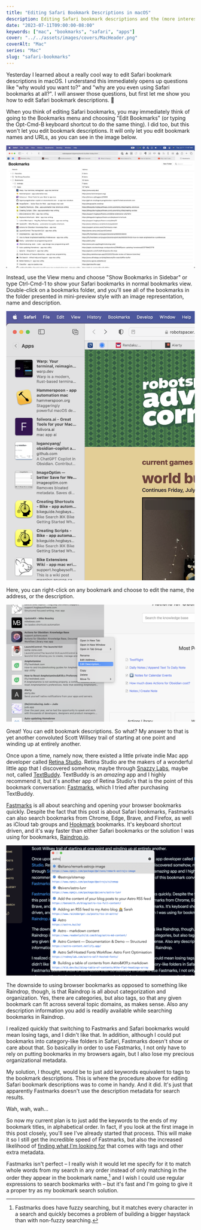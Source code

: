 ```yaml
---
title: "Editing Safari Bookmark Descriptions in macOS"
description: Editing Safari bookmark descriptions and the (more interesting) backstory of why I stumbled across how to do it.
date: "2023-07-11T09:00:00-08:00"
keywords: ["mac", "bookmarks", "safari", "apps"]
cover: "../../assets/images/covers/MacHeader.png"
coverAlt: "Mac"
series: "Mac"
slug: "safari-bookmarks"
---
```


Yesterday I learned about a really cool way to edit Safari bookmark descriptions in macOS. I understand this immediately opens up questions like "why would you want to?" and "why are you even using Safari bookmarks at all?". I will answer those questions, but first let me show you how to edit Safari bookmark descriptions. 🙂

When you think of editing Safari bookmarks, you may immediately think of going to the Bookmarks menu and choosing "Edit Bookmarks" (or typing the Opt-Cmd-B keyboard shortcut to do the same thing). I did too, but this won't let you edit bookmark descriptions. It will only let you edit bookmark names and URLs, as you can see in the image below.

[![Bookmarks Editor View](../../assets/images/posts/BookmarksEditWindow-80E4D6AB-68F2-42A1-BBD7-E29E714A4987.png)](/images/posts/BookmarksEditWindow-80E4D6AB-68F2-42A1-BBD7-E29E714A4987.jpg)

Instead, use the View menu and choose "Show Bookmarks in Sidebar" or type Ctrl-Cmd-1 to show your Safari bookmarks in normal bookmarks view. Double-click on a bookmarks folder, and you'll see all of the bookmarks in the folder presented in mini-preview style with an image representation, name and description.

[![Bookmarks Folder Preview View](../../assets/images/posts/BookmarksFolderView-80E4D6AB-68F2-42A1-BBD7-E29E714A4987.png)](/images/posts/BookmarksFolderView-80E4D6AB-68F2-42A1-BBD7-E29E714A4987.jpg)

Here, you can right-click on any bookmark and choose to edit the name, the address, or the description.

[![Bookmark Edit Menu](../../assets/images/posts/BookmarkRightClickEditDescription-80E4D6AB-68F2-42A1-BBD7-E29E714A4987.png)](/images/posts/BookmarkRightClickEditDescription-80E4D6AB-68F2-42A1-BBD7-E29E714A4987.jpg)

Great! You can edit bookmark descriptions. So what? My answer to that is yet another convoluted Scott Willsey trail of starting at one point and winding up at entirely another.

Once upon a time, namely now, there existed a little private indie Mac app developer called [Retina Studio](https://retina.studio). Retina Studio are the makers of a wonderful little app that I discovered somehow, maybe through [Snazzy Labs](https://www.youtube.com/@snazzy), maybe not, called [TextBuddy](https://retina.studio/textbuddy/). TextBuddy is an _amazing_ app and I highly recommend it, but it's another app of Retina Studio's that is the point of this bookmark conversation: [Fastmarks](https://retina.studio/fastmarks/), which I tried after purchasing TextBuddy.

[Fastmarks](https://retina.studio/fastmarks/) is all about searching and opening your browser bookmarks quickly. Despite the fact that this post is about Safari bookmarks, Fastmarks can also search bookmarks from Chrome, Edge, Brave, and Firefox, as well as iCloud tab groups and [Hookmark](https://hookproductivity.com) bookmarks. It's keyboard shortcut driven, and it's way faster than either Safari bookmarks or the solution I was using for bookmarks, [Raindrop.io](https://raindrop.io/).

[![Searching bookmarks with Fastmarks](../../assets/images/posts/FastmarksSearch-CE38CE7A-7298-4E0C-AAF9-E79BAF369BC5.png)](/images/posts/FastmarksSearch-CE38CE7A-7298-4E0C-AAF9-E79BAF369BC5.jpg)

The downside to using browser bookmarks as opposed to something like Raindrop, though, is that Raindrop is all about categorization and organization. Yes, there are categories, but also tags, so that any given bookmark can fit across several topic domains, as makes sense. Also any description information you add is readily available while searching bookmarks in Raindrop.

I realized quickly that switching to Fastmarks and Safari bookmarks would mean losing tags, and I didn't like that. In addition, although I could put bookmarks into category-like folders in Safari, Fastmarks doesn't show or care about that. So basically in order to use Fastmarks, I not only have to rely on putting bookmarks in my browsers again, but I also lose my precious organizational metadata.

My solution, I thought, would be to just add keywords equivalent to tags to the bookmark descriptions. This is where the procedure above for editing Safari bookmark descriptions was to come in handy. And it did. It's just that apparently Fastmarks doesn't use the description metadata for search results.

Wah, wah, wah...

So now my current plan is to just add the keywords to the ends of my bookmark titles, in alphabetical order. In fact, if you look at the first image in this post closely, you'll see I've already started that process. This will make it so I still get the incredible speed of Fastmarks, but also the increased likelihood of [finding what I'm looking for](https://www.youtube.com/watch?v=e3-5YC_oHjE) that comes with tags and other extra metadata.

Fastmarks isn't perfect – I really wish it would let me specify for it to match whole words from my search in any order instead of only matching in the order they appear in the bookmark name,[^1] and I wish I could use regular expressions to search bookmarks with – but it's fast and I'm going to give it a proper try as my bookmark search solution.

[^1]: Fastmarks does have fuzzy searching, but it matches every character in a search and quickly becomes a problem of building a bigger haystack than with non-fuzzy searching.
